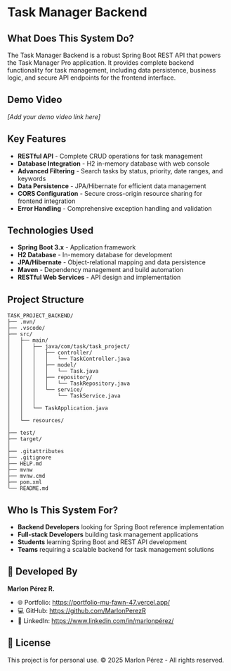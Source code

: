 # Task Manager Backend

## What Does This System Do?
The Task Manager Backend is a robust Spring Boot REST API that powers the Task Manager Pro application. It provides complete backend functionality for task management, including data persistence, business logic, and secure API endpoints for the frontend interface.

## Demo Video
*[Add your demo video link here]*

## Key Features
- **RESTful API** - Complete CRUD operations for task management
- **Database Integration** - H2 in-memory database with web console
- **Advanced Filtering** - Search tasks by status, priority, date ranges, and keywords
- **Data Persistence** - JPA/Hibernate for efficient data management
- **CORS Configuration** - Secure cross-origin resource sharing for frontend integration
- **Error Handling** - Comprehensive exception handling and validation

## Technologies Used
- **Spring Boot 3.x** - Application framework
- **H2 Database** - In-memory database for development
- **JPA/Hibernate** - Object-relational mapping and data persistence
- **Maven** - Dependency management and build automation
- **RESTful Web Services** - API design and implementation

## Project Structure
```
TASK_PROJECT_BACKEND/
├── .mvn/
├── .vscode/
├── src/
│   ├── main/
│   │   ├── java/com/task/task_project/
│   │   │   ├── controller/
│   │   │   │   └── TaskController.java
│   │   │   ├── model/
│   │   │   │   └── Task.java
│   │   │   ├── repository/
│   │   │   │   └── TaskRepository.java
│   │   │   └── service/
│   │   │       └── TaskService.java
│   │   │
│   │   └── TaskApplication.java
│   │
│   └── resources/
│
├── test/
├── target/
│
├── .gitattributes
├── .gitignore
├── HELP.md
├── mvnw
├── mvnw.cmd
├── pom.xml
└── README.md
```

## Who Is This System For?
- **Backend Developers** looking for Spring Boot reference implementation
- **Full-stack Developers** building task management applications
- **Students** learning Spring Boot and REST API development
- **Teams** requiring a scalable backend for task management solutions

## 👥 Developed By
**Marlon Pérez R.**

- 🌐 Portfolio: https://portfolio-mu-fawn-47.vercel.app/
- 💻 GitHub: https://github.com/MarlonPerezR
- 💼 LinkedIn: https://www.linkedin.com/in/marlonpérez/

## 📄 License
This project is for personal use. © 2025 Marlon Pérez - All rights reserved.